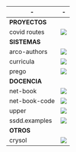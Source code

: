 | - | - |
|---------------|-----------------------------------------------------------------------------------------|
| **PROYECTOS** | |
| covid routes  | [![](https://img.shields.io/website?url=https%3A%2F%2Fpike.esi.uclm.es%3A7166%2F)][covid-routes]              |
| **SISTEMAS**  | |
| arco-authors  | [![](https://github.com/UCLM-ARCO/arco-authors/workflows/Docker%20image/badge.svg)][arco-authors]             |
| curricula     | [![](https://github.com/UCLM-ARCO/curricula/workflows/process-pull-request/badge.svg)][curricula]             |
| prego         | [![](https://github.com/davidvilla/prego3/workflows/test/badge.svg)][prego]                                   | 
| **DOCENCIA**  | |
| net-book      | [![](https://github.com/UCLM-ARCO/net-book/workflows/latex-compile/badge.svg)][net-book]                      |
| net-book-code | [![](https://img.shields.io/website?url=https%3A%2F%2Fgithub.com%2Fuclm-arco%2Fnet-book-code)][net-book-code] |
| upper         | [![](https://github.com/UCLM-ESI/upper/workflows/test/badge.svg)][upper]                                      |
| ssdd.examples | [![](https://img.shields.io/website?url=https%3A%2F%2Fgithub.com%2FUCLM-esi%2Fssdd.examples)][ssdd.examples]  |
|**OTROS**      | |
|crysol         | [![](https://github.com/CRySoL/CRySoL.github.io/workflows/Jekyll%20build/badge.svg)][CRySoL]


[covid-routes]:  https://pike.esi.uclm.es:7166
[arco-authors]:  https://github.com/UCLM-ARCO/arco-authors
[curricula]:     https://github.com/UCLM-ARCO/curricula
[prego]:         https://github.com/davidvilla/prego3
[ssdd.examples]: https://github.com/UCLM-ESI/ssdd.examples
[net-book]:      https://github.com/UCLM-ARCO/net-book
[net-book-code]: https://github.com/UCLM-ARCO/net-book-code
[upper]:         https://github.com/uclm-esi/upper
[CRySoL]:        https://crysol.org
